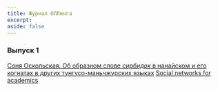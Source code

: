 ```yaml
---
title: Журнал ОПЛинга
excerpt: 
aside: false
---
```

### Выпуск 1
[Соня Оскольская. Об образном слове <i>сирбидок</i> в нанайском и его когнатах в других тунгусо-маньчжурских языках](/01-oskolskaya.html/)
[Social networks for academics](/01-unknown.html/)
